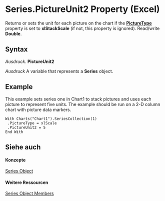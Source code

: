 
# Series.PictureUnit2 Property (Excel)

Returns or sets the unit for each picture on the chart if the  **[PictureType](098dac46-ec2d-ea2d-71e9-1094a5f0b23a.md)** property is set to **xlStackScale** (if not, this property is ignored). Read/write **Double**.


## Syntax

 _Ausdruck_. **PictureUnit2**

 _Ausdruck_ A variable that represents a **Series** object.


## Example

This example sets series one in Chart1 to stack pictures and uses each picture to represent five units. The example should be run on a 2-D column chart with picture data markers.


```
With Charts("Chart1").SeriesCollection(1) 
 .PictureType = xlScale 
 .PictureUnit2 = 5 
End With
```


## Siehe auch


#### Konzepte


[Series Object](c7d34b32-8172-f7a0-0a17-f01d44246b64.md)
#### Weitere Ressourcen


[Series Object Members](http://msdn.microsoft.com/library/eeab4f69-b436-9de7-5d4a-0a5c63f2dfce%28Office.15%29.aspx)